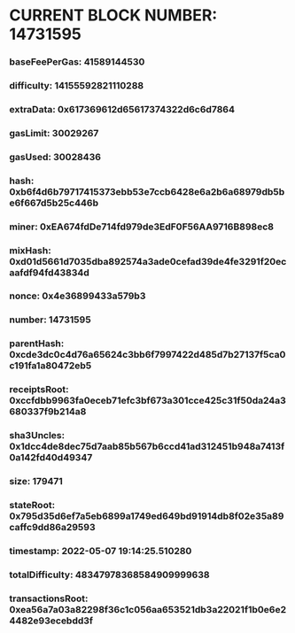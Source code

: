 # CURRENT BLOCK NUMBER: 14731595

### baseFeePerGas: 41589144530
### difficulty: 14155592821110288
### extraData: 0x617369612d65617374322d6c6d7864
### gasLimit: 30029267
### gasUsed: 30028436
### hash: 0xb6f4d6b79717415373ebb53e7ccb6428e6a2b6a68979db5be6f667d5b25c446b
### miner: 0xEA674fdDe714fd979de3EdF0F56AA9716B898ec8
### mixHash: 0xd01d5661d7035dba892574a3ade0cefad39de4fe3291f20ecaafdf94fd43834d
### nonce: 0x4e36899433a579b3
### number: 14731595
### parentHash: 0xcde3dc0c4d76a65624c3bb6f7997422d485d7b27137f5ca0c191fa1a80472eb5
### receiptsRoot: 0xccfdbb9963fa0eceb71efc3bf673a301cce425c31f50da24a3680337f9b214a8
### sha3Uncles: 0x1dcc4de8dec75d7aab85b567b6ccd41ad312451b948a7413f0a142fd40d49347
### size: 179471
### stateRoot: 0x795d35d6ef7a5eb6899a1749ed649bd91914db8f02e35a89caffc9dd86a29593
### timestamp: 2022-05-07 19:14:25.510280
### totalDifficulty: 48347978368584909999638
### transactionsRoot: 0xea56a7a03a82298f36c1c056aa653521db3a22021f1b0e6e24482e93ecebdd3f
